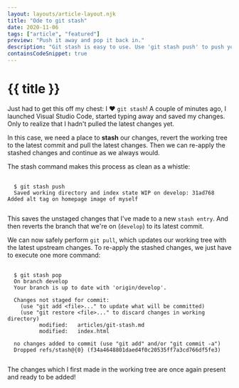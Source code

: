 ```yaml
---
layout: layouts/article-layout.njk
title: "Ode to git stash"
date: 2020-11-06
tags: ["article", "featured"]
preview: "Push it away and pop it back in."
description: "Git stash is easy to use. Use 'git stash push' to push your changes away and 'git stash pop' to pop them back in."
containsCodeSnippet: true
---
```


# {{ title }}

Just had to get this off my chest: I &#10084;&#65039; `git stash`! A couple of minutes ago, I launched Visual Studio Code, started typing away and saved my changes. Only to realize that I hadn't pulled the latest changes yet.

In this case, we need a place to **stash** our changes, revert the working tree to the latest commit and pull the latest changes. Then we can re-apply the stashed changes and continue as we always would.

The stash command makes this process as clean as a whistle:

<pre>
  <code class="language-git">
  $ git stash push
  Saved working directory and index state WIP on develop: 31ad768 Added alt tag on homepage image of myself
  </code>
</pre>

This saves the unstaged changes that I've made to a new `stash entry`. And then reverts the branch that we're on (`develop`) to its latest commit.

We can now safely perform `git pull`, which updates our working tree with the latest upstream changes. To re-apply the stashed changes, we just have to execute one more command:

<pre>
  <code class="language-git">
  $ git stash pop
  On branch develop
  Your branch is up to date with 'origin/develop'.

  Changes not staged for commit:
    (use "git add &lt;file&gt;..." to update what will be committed)
    (use "git restore &lt;file&gt;..." to discard changes in working directory)
          modified:   articles/git-stash.md
          modified:   index.html

  no changes added to commit (use "git add" and/or "git commit -a")
  Dropped refs/stash@{0} (f34a4648801daed4f0c20535ff7a3cd766df5fe3)
  </code>
</pre>

The changes which I first made in the working tree are once again present and ready to be added!
